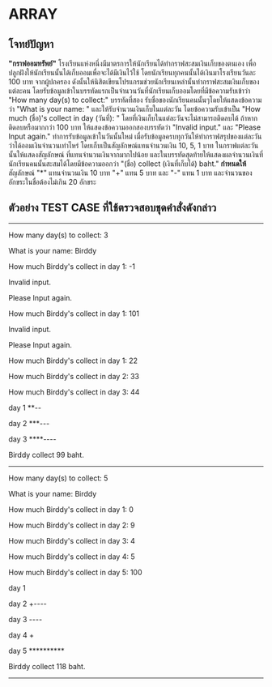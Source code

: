 # ARRAY
## โจทย์ปัญหา
**"กราฟออมทรัพย์"**
    โรงเรียนแห่งหนึ่งมีมาตรการให้นักเรียนได้ทำกราฟสะสมเงินเก็บของตนเอง เพื่อปลูกฝังให้นักเรียนนั้นได้เก็บออมเพื่อจะได้มีเงินไว้ใช้ โดยนักเรียนทุกคนนั้นได้เงินมาโรงเรียนวันละ 100 บาท จากผู้ปกครอง 
    ดังนั้นให้นิสิตเขียนโปรแกรมช่วยนักเรียนเหล่านั้นทำกราฟสะสมเงินเก็บของแต่ละคน โดยรับข้อมูลเข้าในบรรทัดแรกเป็นจำนวนวันที่นักเรียนเก็บออมโดยที่มีข้อความรับเข้าว่า "How many day(s) to collect:" บรรทัดที่สอง รับชื่อของนักเรียนคนนั้นๆโดยให้แสดงข้อความว่า "What is your name: " และให้รับจำนวนเงินเก็บในแต่ละวัน โดยข้อความรับเข้าเป็น "How much (ชื่อ)'s collect in day (วันที่): " โดยที่เงินเก็บในแต่ละวันจะไม่สามารถติดลบได้ ถ้าหากติดลบหรือมากกว่า 100 บาท ให้แสดงข้อความออกสองบรรทัดว่า "Invalid input." และ "Please Input again." ทำการรับข้อมูลเข้าในวันนั้นใหม่ เมื่อรับข้อมูลครบทุกวันให้ทำกราฟสรุปของแต่ละวันว่าได้ออมเงินจำนวนเท่าไหร่ โดยเก็บเป็นสัญลักษณ์แทนจำนวนเงิน 10, 5, 1 บาท ในกราฟแต่ละวันนั้นให้แสดงสัญลักษณ์ ที่แทนจำนวนเงินจากมากไปน้อย และในบรรทัดสุดท้ายให้แสดงผลจำนวนเงินที่นักเรียนคนนั้นสะสมได้โดยมีข้อความออกว่า "(ชื่อ) collect (เงินที่เก็บได้) baht."
    **กำหนดให้** สัญลักษณ์ "*" แทนจำนวนเงิน 10 บาท "+" แทน 5 บาท และ "-" แทน 1 บาท และจำนวนของอักขระในชื่อต้องไม่เกิน 20 อักขระ
## ตัวอย่าง TEST CASE ที่ใช้ตรวจสอบชุดคำสั่งดังกล่าว 
--------
How many day(s) to collect: 3 

What is your name: Birddy 

How much Birddy's collect in day 1: -1 

Invalid input. 

Please Input again. 

How much Birddy's collect in day 1: 101 

Invalid input. 

Please Input again. 

How much Birddy's collect in day 1: 22 

How much Birddy's collect in day 2: 33 

How much Birddy's collect in day 3: 44 

day  1  **-- 

day  2  ***--- 

day  3  ****---- 

Birddy collect 99 baht. 

-----------
How many day(s) to collect: 5 

What is your name: Birddy 

How much Birddy's collect in day 1: 0 

How much Birddy's collect in day 2: 9 

How much Birddy's collect in day 3: 4 

How much Birddy's collect in day 4: 5 

How much Birddy's collect in day 5: 100 

day  1 

day  2  +---- 

day  3  ---- 

day  4  + 

day  5  ********** 

Birddy collect 118 baht. 

---------